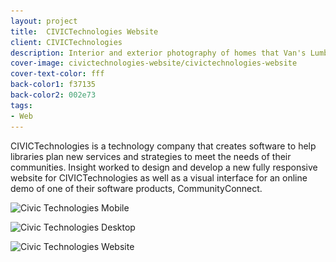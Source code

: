 ```yaml
---
layout: project
title:  CIVICTechnologies Website
client: CIVICTechnologies
description: Interior and exterior photography of homes that Van's Lumber has built.
cover-image: civictechnologies-website/civictechnologies-website
cover-text-color: fff
back-color1: f37135
back-color2: 002e73
tags:
- Web
---
```


CIVICTechnologies is a technology company that creates software to help libraries plan new services and strategies to meet the needs of their communities. Insight worked to design and develop a new fully responsive website for CIVICTechnologies as well as a visual interface for an online demo of one of their software products, CommunityConnect.

<div class="images">

<img class="full" data-aos="fade-up" data-featherlight="/img/projects/civictechnologies-website/civictechnologies-website-2.jpg"
alt="Civic Technologies Mobile" src="/img/projects/civictechnologies-website/civictechnologies-website-2.jpg"
srcset="/img/projects/civictechnologies-website/civictechnologies-website-2-400.jpg 400w,
/img/projects/civictechnologies-website/civictechnologies-website-2-600.jpg 600w,
/img/projects/civictechnologies-website/civictechnologies-website-2-900.jpg 900w,
/img/projects/civictechnologies-website/civictechnologies-website-2-1200.jpg 1200w,
/img/projects/civictechnologies-website/civictechnologies-website-2-1800.jpg 1800w,
/img/projects/civictechnologies-website/civictechnologies-website-2-2400.jpg 2400w" />

<img class="half" data-aos="fade-up" data-featherlight="/img/projects/civictechnologies-website/civictechnologies-website.jpg"
alt="Civic Technologies Desktop" src="/img/projects/civictechnologies-website/civictechnologies-website.jpg"
srcset="/img/projects/civictechnologies-website/civictechnologies-website-400.jpg 400w,
/img/projects/civictechnologies-website/civictechnologies-website-600.jpg 600w,
/img/projects/civictechnologies-website/civictechnologies-website-900.jpg 900w,
/img/projects/civictechnologies-website/civictechnologies-website-1200.jpg 1200w,
/img/projects/civictechnologies-website/civictechnologies-website-1800.jpg 1800w,
/img/projects/civictechnologies-website/civictechnologies-website-2400.jpg 2400w" />

<img class="half" data-aos="fade-up" data-aos-delay="200" data-featherlight="/img/projects/civictechnologies-website/civictechnologies-website-3.jpg"
alt="Civic Technologies Website" src="/img/projects/civictechnologies-website/civictechnologies-website-3.jpg"
srcset="/img/projects/civictechnologies-website/civictechnologies-website-3-400.jpg 400w,
/img/projects/civictechnologies-website/civictechnologies-website-3-600.jpg 600w,
/img/projects/civictechnologies-website/civictechnologies-website-3-900.jpg 900w,
/img/projects/civictechnologies-website/civictechnologies-website-3-1200.jpg 1200w,
/img/projects/civictechnologies-website/civictechnologies-website-3-1800.jpg 1800w,
/img/projects/civictechnologies-website/civictechnologies-website-3-2400.jpg 2400w" />

</div>

